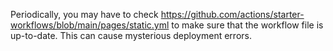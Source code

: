 Periodically, you may have to check https://github.com/actions/starter-workflows/blob/main/pages/static.yml to make sure that the workflow file is up-to-date. This can cause mysterious deployment errors.
